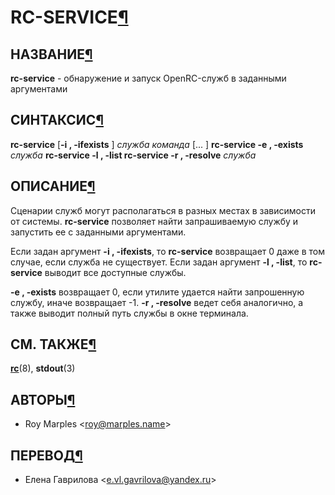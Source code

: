 # RC-SERVICE[¶](#RC-SERVICE)

## НАЗВАНИЕ[¶](#НАЗВАНИЕ)

**rc-service** - обнаружение и запуск OpenRC-служб в заданными аргументами

## СИНТАКСИС[¶](#СИНТАКСИС)

**rc-service** \[**-i , -ifexists** \] _служба команда_ \[... \] **rc-service -e , -exists** _служба_ **rc-service -l , -list rc-service -r , -resolve** _служба_

## ОПИСАНИЕ[¶](#ОПИСАНИЕ)

Сценарии служб могут располагаться в разных местах в зависимости от системы. **rc-service** позволяет найти запрашиваемую службу и запустить ее с заданными аргументами.

Если задан аргумент **-i , -ifexists**, то **rc-service** возвращает 0 даже в том случае, если служба не существует. Если задан аргумент **-l , -list**, то **rc-service** выводит все доступные службы.

**-e , -exists** возвращает 0, если утилите удается найти запрошенную службу, иначе возвращает -1\. **-r , -resolve** ведет себя аналогично, а также выводит полный путь службы в окне терминала.

## СМ. ТАКЖЕ[¶](#СМ-ТАКЖЕ)

**[rc](.html)**(8), **stdout**(3)

## АВТОРЫ[¶](#АВТОРЫ)

* Roy Marples <[roy@marples.name](mailto:roy@marples.name)\>

## ПЕРЕВОД[¶](#ПЕРЕВОД)

* Елена Гаврилова <[e.vl.gavrilova@yandex.ru](mailto:e.vl.gavrilova@yandex.ru)\>